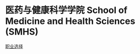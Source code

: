 # 医药与健康科学学院 School of Medicine and Health Sciences (SMHS)
[职业选择](../../career-guide.html#医药与健康科学学院-专业与职业表)